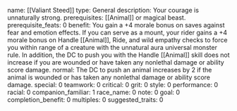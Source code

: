 name: [[Valiant Steed]]
type: General
description: Your courage is unnaturally strong.
prerequisites: [[Animal]] or magical beast.
prerequisite_feats: 0
benefit: You gain a +4 morale bonus on saves against fear and emotion effects. If you can serve as a mount, your rider gains a +4 morale bonus on Handle [[Animal]], Ride, and wild empathy checks to force you within range of a creature with the unnatural aura universal monster rule. In addition, the DC to push you with the Handle [[Animal]] skill does not increase if you are wounded or have taken any nonlethal damage or ability score damage.
normal: The DC to push an animal increases by 2 if the animal is wounded or has taken any nonlethal damage or ability score damage.
special: 0
teamwork: 0
critical: 0
grit: 0
style: 0
performance: 0
racial: 0
companion_familiar: 1
race_name: 0
note: 0
goal: 0
completion_benefit: 0
multiples: 0
suggested_traits: 0
